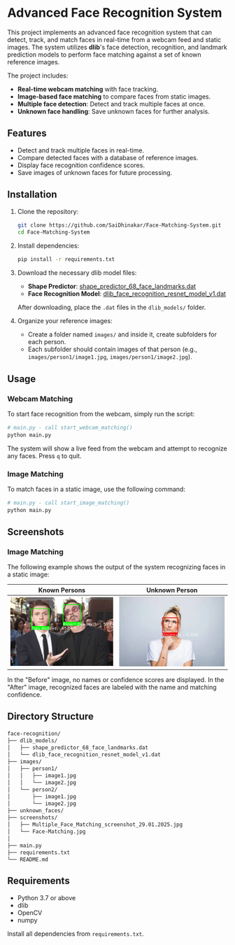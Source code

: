 # Advanced Face Recognition System

This project implements an advanced face recognition system that can detect, track, and match faces in real-time from a webcam feed and static images. The system utilizes **dlib**'s face detection, recognition, and landmark prediction models to perform face matching against a set of known reference images.

The project includes:
- **Real-time webcam matching** with face tracking.
- **Image-based face matching** to compare faces from static images.
- **Multiple face detection**: Detect and track multiple faces at once.
- **Unknown face handling**: Save unknown faces for further analysis.

## Features
- Detect and track multiple faces in real-time.
- Compare detected faces with a database of reference images.
- Display face recognition confidence scores.
- Save images of unknown faces for future processing.

## Installation

1. Clone the repository:
    ```bash
    git clone https://github.com/SaiDhinakar/Face-Matching-System.git
    cd Face-Matching-System
    ```

2. Install dependencies:
    ```bash
    pip install -r requirements.txt
    ```

3. Download the necessary dlib model files:
    - **Shape Predictor**: [shape_predictor_68_face_landmarks.dat](http://dlib.net/files/shape_predictor_68_face_landmarks.dat.bz2)
    - **Face Recognition Model**: [dlib_face_recognition_resnet_model_v1.dat](http://dlib.net/files/dlib_face_recognition_resnet_model_v1.dat.bz2)

    After downloading, place the `.dat` files in the `dlib_models/` folder.

4. Organize your reference images:
    - Create a folder named `images/` and inside it, create subfolders for each person.
    - Each subfolder should contain images of that person (e.g., `images/person1/image1.jpg`, `images/person1/image2.jpg`).

## Usage

### Webcam Matching
To start face recognition from the webcam, simply run the script:
```bash
# main.py - call start_webcam_matching()
python main.py
```
The system will show a live feed from the webcam and attempt to recognize any faces. Press `q` to quit.

### Image Matching
To match faces in a static image, use the following command:
```bash
# main.py - call start_image_matching()
python main.py
```

## Screenshots

### Image Matching
The following example shows the output of the system recognizing faces in a static image:

| Known Persons | Unknown Person |
|------------------|----------------|
| ![KnownPerson](ScreenShots/Multiple_Face_Matching_screenshot_29.01.2025.png) | ![UnknownPerson](ScreenShots/Face-Matching.jpg) |

In the "Before" image, no names or confidence scores are displayed. In the "After" image, recognized faces are labeled with the name and matching confidence.

## Directory Structure

```
face-recognition/
├── dlib_models/
│   ├── shape_predictor_68_face_landmarks.dat
│   └── dlib_face_recognition_resnet_model_v1.dat
├── images/
│   ├── person1/
│   │   ├── image1.jpg
│   │   └── image2.jpg
│   └── person2/
│       ├── image1.jpg
│       └── image2.jpg
├── unknown_faces/
├── screenshots/
│   ├── Multiple_Face_Matching_screenshot_29.01.2025.jpg
│   └── Face-Matching.jpg
│   
├── main.py
├── requirements.txt
└── README.md
```

## Requirements
- Python 3.7 or above
- dlib
- OpenCV
- numpy

Install all dependencies from `requirements.txt`.

